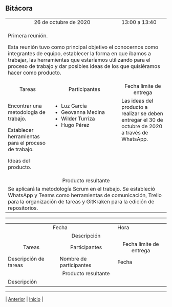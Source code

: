 ## Bitácora

<!DOCTYPE html>
<html>
<body>
<table>
	<tr>
		<td colspan="2" align="center">26 de octubre de 2020</td>
		<td>13:00 a 13:40</td>
	</tr>
	<tr>
		<td colspan="3"> <p>Primera reunión.</p>
<p>Esta reunión tuvo como principal objetivo el conocernos como integrantes de equipo, establecer la forma en que íbamos a trabajar, las herramientas que estaríamos utilizando para el proceso de trabajo y dar posibles ideas de los que quisiéramos hacer como producto.</p>  
</td>
	</tr>
	<tr>
		<td align="center">Tareas</td>
		<td align="center">Participantes</td>
		<td align="center">Fecha límite de entrega</td>
	</tr>
	<tr>
		<td valign="top"><p>Encontrar una metodología de trabajo.</p>
<p>Establecer herramientas para el proceso de trabajo.</p>
<p>Ideas del producto.</p>
</td>
		<td valign="top" width="200">
			<ul>
				<li>Luz García</li>
				<li>Geovanna Medina</li>
				<li>Wilder Turriza</li>
				<li>Hugo Pérez</li>
			</ul>
</td>
		<td valign="top">Las ideas del producto a realizar se deben entregar el 30 de octubre de 2020 a través de WhatsApp.</td>
	</tr>
	<tr>
		<td colspan="3" align="center">Producto resultante</td>
	</tr>
	<tr>
		<td colspan="3" valign="top">Se aplicará la metodología Scrum en el trabajo. Se estableció WhatsApp y Teams como herramientas de comunicación, Trello para la organización de tareas y GitKraken para la edición de repositorios.</td>
	</tr>

</table>

***

<table>
	<tr>
		<td colspan="2" align="center">Fecha</td>
		<td>Hora</td>
	</tr>
	<tr>
		<td colspan="3" align="center">Descripción</td>
	</tr>
	<tr>
		<td align="center">Tareas</td>
		<td align="center">Participantes</td>
		<td align="center">Fecha límite de entrega</td>
	</tr>
	<tr>
		<td>Descripción de tareas</td>
		<td>Nombre de participantes</td>
		<td>Fecha</td>
	</tr>
	<tr>
		<td colspan="3" align="center">Producto resultante</td>
	</tr>
	<tr>
		<td colspan="3">Descripción</td>
	</tr>

</table>
</body>
</html>

























***
| [Anterior](https://github.com/Geovanna-med/Enterate/blob/main/Documentos/Competencias.md "Anterior") 
| [Inicio](https://github.com/Geovanna-med/Enterate "Inicio") |
